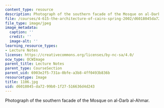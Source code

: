 ```yaml
---
content_type: resource
description: Photograph of the southern facade of the Mosque on al-Darb al-Ahmar.
file: /courses/4-615-the-architecture-of-cairo-spring-2002/d6018045da7299b01f27516636d4d243_1106.jpg
file_type: image/jpeg
image_metadata:
  caption: ''
  credit: ''
  image-alt: ''
learning_resource_types:
- Lecture Notes
license: https://creativecommons.org/licenses/by-nc-sa/4.0/
ocw_type: OCWImage
parent_title: Lecture Notes
parent_type: CourseSection
parent_uid: 6903e2f5-731a-0bfe-a3b8-4ff0493b836b
resourcetype: Image
title: 1106.jpg
uid: d6018045-da72-99b0-1f27-516636d4d243
---
```

Photograph of the southern facade of the Mosque on al-Darb al-Ahmar.